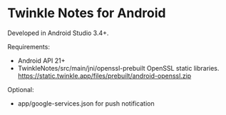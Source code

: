 Twinkle Notes for Android
=========================

Developed in Android Studio 3.4+.

Requirements:
  - Android API 21+
  - TwinkleNotes/src/main/jni/openssl-prebuilt
    OpenSSL static libraries.
    https://static.twinkle.app/files/prebuilt/android-openssl.zip

Optional:
  - app/google-services.json for push notification




